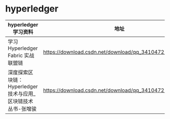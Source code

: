 # hyperledger
hyperledger学习资料|地址
----|----
学习Hyperledger Fabric 实战联盟链|https://download.csdn.net/download/qq_34104725/10913315
深度探索区块链：Hyperledger技术与应用_区块链技术丛书-张增骏 | https://download.csdn.net/download/qq_34104725/10918172
